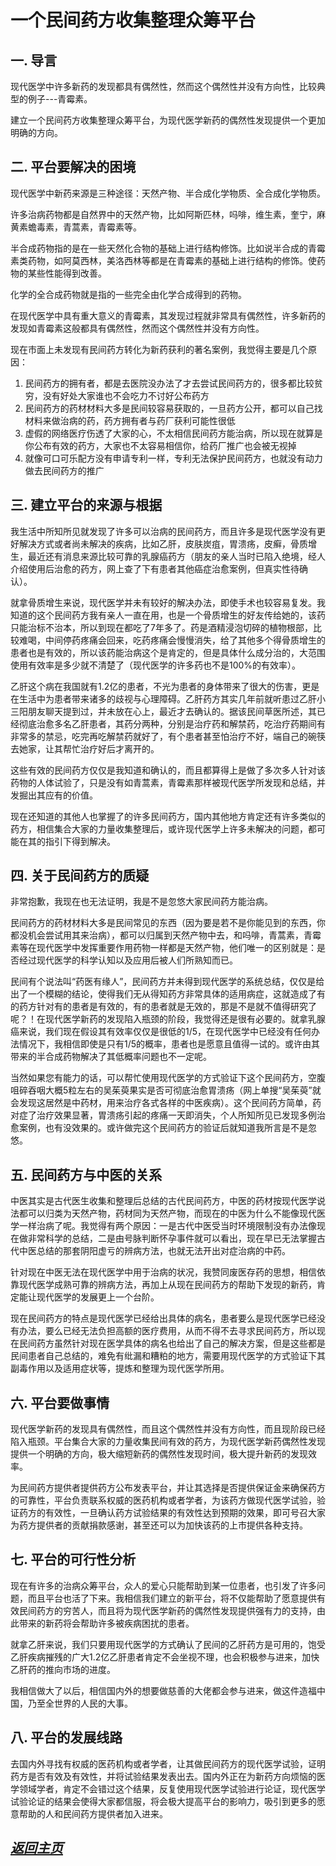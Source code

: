 
一个民间药方收集整理众筹平台
==================================================================


一. 	导言
------------------------------------------------------------------
现代医学中许多新药的发现都具有偶然性，然而这个偶然性并没有方向性，比较典型的例子---青霉素。

建立一个民间药方收集整理众筹平台，为现代医学新药的偶然性发现提供一个更加明确的方向。


二. 	平台要解决的困境
------------------------------------------------------------------
现代医学中新药来源是三种途径：天然产物、半合成化学物质、全合成化学物质。

许多治病药物都是自然界中的天然产物，比如阿斯匹林，吗啡，维生素，奎宁，麻黄素蟾毒素，青蒿素，青霉素等。

半合成药物指的是在一些天然化合物的基础上进行结构修饰。比如说半合成的青霉素类药物，如阿莫西林，美洛西林等都是在青霉素的基础上进行结构的修饰。使药物的某些性能得到改善。

化学的全合成药物就是指的一些完全由化学合成得到的药物。

在现代医学中具有重大意义的青霉素，其发现过程就非常具有偶然性，许多新药的发现如青霉素这般都具有偶然性，然而这个偶然性并没有方向性。

现在市面上未发现有民间药方转化为新药获利的著名案例，我觉得主要是几个原因：

1.  民间药方的拥有者，都是去医院没办法了才去尝试民间药方的，很多都比较贫穷，没有好处大家谁也不会吃力不讨好公布药方
2.  民间药方的药材材料大多是民间较容易获取的，一旦药方公开，都可以自己找材料来做治病的药，药方拥有者与药厂获利可能性很低
3.  虚假的网络医疗伤透了大家的心，不太相信民间药方能治病，所以现在就算是你公布有效的药方，大家也不太容易相信你，给药厂推广也会被无视掉
4.  就像可口可乐配方没有申请专利一样，专利无法保护民间药方，也就没有动力做去民间药方的推广


三. 	建立平台的来源与根据
------------------------------------------------------------------
我生活中所知所见就发现了许多可以治病的民间药方，而且许多是现代医学没有更好解决方式或者尚未解决的疾病，比如乙肝，皮肤炭疽，胃溃疡，皮癣，骨质增生，最近还有消息来源比较可靠的乳腺癌药方（朋友的亲人当时已陷入绝境，经人介绍使用后治愈的药方，网上查了下有患者其他癌症治愈案例，但真实性待确认）。

就拿骨质增生来说，现代医学并未有较好的解决办法，即使手术也较容易复发。我知道的这个民间药方我有亲人一直在用，也是一个骨质增生的好友传给她的，该药只能治标不治本，所以到现在都吃了7年多了。药是酒精浸泡切碎的植物根部，比较难喝，中间停药疼痛会回来，吃药疼痛会慢慢消失，给了其他多个得骨质增生的患者也是有效的，所以该药能治病这个是肯定的，但是具体什么成分治的，大范围使用有效率是多少就不清楚了（现代医学的许多药也不是100%的有效率）。

乙肝这个病在我国就有1.2亿的患者，不光为患者的身体带来了很大的伤害，更是在生活中为患者带来诸多的歧视与心理障碍。乙肝药方其实几年前就听患过乙肝小三阳朋友聊天提到过，并未放在心上，最近才去确认的。据该民间草医所述，其已经彻底治愈多名乙肝患者，其药分两种，分别是治疗药和解禁药，吃治疗药期间有非常多的禁忌，吃完再吃解禁药就好了，有个患者甚至怕治疗不好，端自己的碗筷去她家，让其帮忙治疗好后才离开的。

这些有效的民间药方仅仅是我知道和确认的，而且都算得上是做了多次多人针对该药物的人体试验了，只是没有如青蒿素，青霉素那样被现代医学所发现和总结，并发掘出其应有的价值。

现在还知道的其他人也掌握了的许多民间药方，国内其他地方肯定还有许多类似的药方，相信集合大家的力量收集整理后，或许现代医学上许多未解决的问题，都可能在其的指引下得到解决。


四. 	关于民间药方的质疑
------------------------------------------------------------------
非常抱歉，我现在也无法证明，我是不是忽悠大家民间药方能治病。

民间药方的药材材料大多是民间常见的东西（因为要是若不是你能见到的东西，你都没机会尝试用其来治病），都可以归属到天然产物中去，和吗啡，青蒿素，青霉素等在现代医学中发挥重要作用药物一样都是天然产物，他们唯一的区别就是：是否经过现代医学的科学认知以及应用后被人们所熟知而已。

民间有个说法叫“药医有缘人”，民间药方并未得到现代医学的系统总结，仅仅是给出了一个模糊的结论，使得我们无从得知药方非常具体的适用病症，这就造成了有的药方针对有的患者是有效的，有的患者就是无效的，那是不是就不值得研究了呢？！在现代医学新药的发现陷入瓶颈的阶段，我觉得还是很有必要的。就拿乳腺癌来说，我们现在假设其有效率仅仅是很低的1/5，在现代医学中已经没有任何办法情况下，我相信即使是只有1/5的概率，患者也是愿意且值得一试的。或许由其带来的半合成药物解决了其低概率问题也不一定呢。

当然如果您有能力的话，可以帮忙使用现代医学的方式验证下这个民间药方，空腹咀碎吞咽大概5粒左右的吴茱萸果实是否可彻底治愈胃溃疡（网上单搜“吴茱萸”就会发现这居然是中药材，用来治疗各式各样的中医疾病）。这个民间药方简单，药对症了治疗效果显著，胃溃疡引起的疼痛一天即消失，个人所知所见已发现多例治愈案例，也有没效果的。或许做完这个民间药方的验证后就知道我所言是不是忽悠。


五. 	民间药方与中医的关系
------------------------------------------------------------------
中医其实是古代医生收集和整理后总结的古代民间药方，中医的药材按现代医学说法都可以归类为天然产物，药材同为天然产物，而现在的中医为什么不能像现代医学一样治病了呢。我觉得有两个原因：一是古代中医受当时环境限制没有办法像现在做非常科学的总结，二是由号脉判断怀孕事件就可以看出，现在早已无法掌握古代中医总结的那套阴阳虚亏的辨病方法，也就无法开出对症治病的中药。

针对现在中医无法在现代医学中用于治病的状况，我赞同废医存药的思想，相信依靠现代医学成熟可靠的辨病方法，再加上从现在民间药方的帮助下发现的新药，肯定能让现代医学的发展更上一个台阶。

现在民间药方的特点是现代医学已经给出具体的病名，患者要么是现代医学已经没有办法，要么已经无法负担高额的医疗费用，从而不得不去寻求民间药方，所以现在民间药方虽然针对现在医学具体的病名也给出了自己的解决方案，但是这些都是民间患者自己总结的，难免有纰漏和糟粕的地方，需要用现代医学的方式验证下其副毒作用以及适用症状等，提炼和整理为现代医学所用。


六. 	平台要做事情
------------------------------------------------------------------
现代医学新药的发现具有偶然性，而且这个偶然性并没有方向性，而且现阶段已经陷入瓶颈。平台集合大家的力量收集民间有效的药方，为现代医学新药偶然性发现提供一个明确的方向，极大缩短新药的偶然性发现时间，极大提升新药的发现效率。

为民间药方提供者提供药方公布发表平台，并让其选择是否提供保证金来确保药方的可靠性，平台负责联系权威的医药机构或者学者，为该药方做现代医学试验，验证药方的有效性，一旦确认药方试验结果的有效性达到预期的效果，即可号召大家为药方提供者的贡献捐款感谢，甚至还可以为加快该药的上市提供各种支持。


七. 	平台的可行性分析
------------------------------------------------------------------
现在有许多的治病众筹平台，众人的爱心只能帮助到某一位患者，也引发了许多问题，而且平台也活了下来。我相信我们建立的新平台，将不仅能帮助了愿意提供有效民间药方的穷苦人，而且将为现代医学新药的偶然性发现提供强有力的支持，由此带来的新药将会帮助许多被疾病困扰的患者。

就拿乙肝来说，我们只要用现代医学的方式确认了民间的乙肝药方是可用的，饱受乙肝疾病摧残的广大1.2亿乙肝患者肯定不会坐视不理，也会积极参与进来，加快乙肝药的推向市场的进度。

我相信做大了以后，相信国内外的想要做慈善的大佬都会参与进来，做这件造福中国，乃至全世界的人民的大事。


八. 	平台的发展线路
------------------------------------------------------------------
去国内外寻找有权威的医药机构或者学者，让其做民间药方的现代医学试验，证明药方是否有效及有效性，并将试验结果发表出去。国内外正在为新药方向烦恼的医学领域学者，肯定不会错过这个结果，反复使用现代医学试验进行论证，现代医学试验论证的结果会使得大家都信服，将会极大提高平台的影响力，吸引到更多的愿意帮助的人和民间药方提供者加入进来。



[*返回主页*](.)
------------------------------------------------------------------
